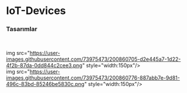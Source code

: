 # IoT-Devices
<h3>Tasarımlar</h3><br>

img src="https://user-images.githubusercontent.com/73975473/200860705-d2e445a7-1d22-4f2b-87da-0dd844c2cee3.png" style="width:150px"/>
<br>
img src="https://user-images.githubusercontent.com/73975473/200860776-887abb7e-9d81-496c-83bd-85246be5830c.png" style="width:150px"/>
<br>
